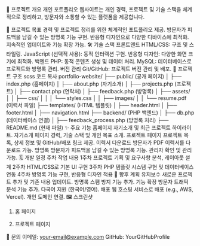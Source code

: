 📖 프로젝트 개요
개인 포트폴리오 웹사이트는 개인 경력, 프로젝트 및 기술 스택을 체계적으로 정리하고, 방문자와 소통할 수 있는 플랫폼을 제공합니다.

🎯 프로젝트 목표
경력 및 프로젝트 정리를 위한 체계적인 포트폴리오 제공.
방문자가 피드백을 남길 수 있는 방명록 기능 구현.
반응형 디자인으로 다양한 디바이스에 최적화.
지속적인 업데이트와 기능 확장 가능.
🛠️ 기술 스택
프론트엔드
HTML/CSS: 구조 및 스타일링.
JavaScript (선택적 사용): 동적 인터랙션 구현.
반응형 디자인: 다양한 화면 크기에 최적화.
백엔드
PHP: 동적 콘텐츠 생성 및 데이터 처리.
MySQL: 데이터베이스로 프로젝트와 방명록 관리.
버전 관리
Git/GitHub: 프로젝트 버전 관리 및 배포.
📂 프로젝트 구조
scss
코드 복사
portfolio-website/
├── public/ (공개 페이지)
│   ├── index.php (홈페이지)
│   ├── about.php (자기소개)
│   ├── projects.php (프로젝트)
│   ├── contact.php (연락처)
│   ├── feedback.php (방명록)
│   ├── assets/
│   │   ├── css/
│   │   │   └── styles.css
│   │   ├── images/
│   │   └── resume.pdf (이력서 파일)
├── templates/ (HTML 템플릿)
│   ├── header.html
│   ├── footer.html
│   ├── navigation.html
├── backend/ (PHP 백엔드)
│   ├── db.php (데이터베이스 연결)
│   ├── feedback_process.php (방명록 처리)
├── README.md (현재 파일)
✨ 주요 기능
홈페이지
자기소개 및 최근 프로젝트 하이라이트.
자기소개 페이지
경력, 기술 스택 및 개인 목표 소개.
프로젝트 페이지
프로젝트 목록, 상세 정보 및 GitHub/배포 링크 제공.
이력서 다운로드
방문자가 PDF 이력서를 다운로드 가능.
방명록
방문자가 피드백을 남길 수 있는 방명록 기능.
관리자 확인 및 관리 가능.
🗓️ 개발 일정
주차	작업 내용
1주차	프로젝트 기획 및 요구사항 분석, 레이아웃 설계
2주차	HTML/CSS로 기본 UI 구현
3주차	PHP 템플릿 시스템 구현 및 데이터베이스 연동
4주차	방명록 기능 구현, 반응형 디자인 적용
🚀 향후 계획
유지보수
새로운 프로젝트 추가 및 기존 내용 업데이트.
방명록 스팸 방지 기능 추가.
기능 확장
방문자 트래픽 분석 기능 추가.
다국어 지원 (한국어/영어).
배포
웹 호스팅 서비스로 배포 (e.g., AWS, Vercel).
개인 도메인 연결.
🖼️ 스크린샷
1. 홈 페이지

2. 프로젝트 페이지

📧 문의
이메일: your-email@example.com
GitHub: YourGitHubProfile
